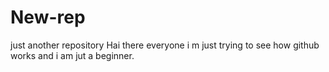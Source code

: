 # New-rep
just another repository
Hai there everyone i m just trying to see how github works and i am jut a beginner.
